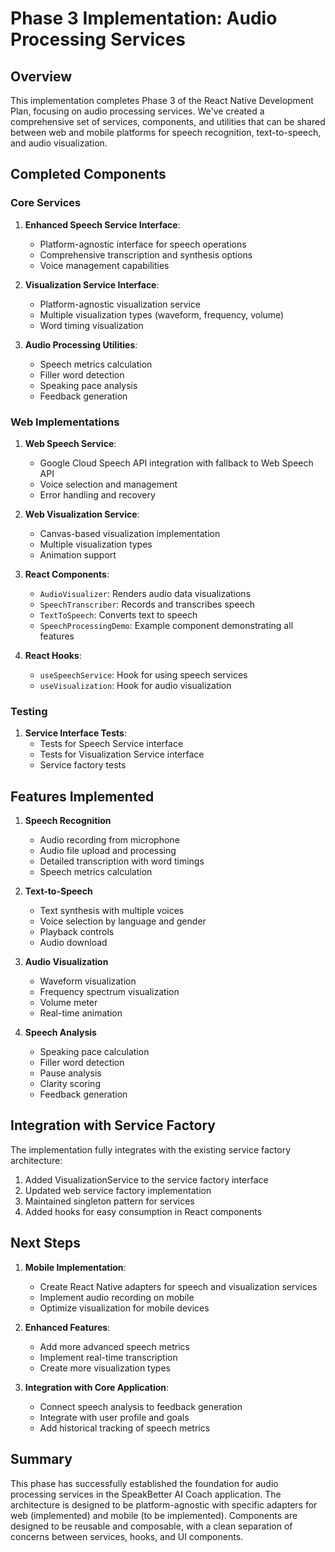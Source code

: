 # Phase 3 Implementation: Audio Processing Services

## Overview

This implementation completes Phase 3 of the React Native Development Plan, focusing on audio processing services. We've created a comprehensive set of services, components, and utilities that can be shared between web and mobile platforms for speech recognition, text-to-speech, and audio visualization.

## Completed Components

### Core Services
1. **Enhanced Speech Service Interface**:
   - Platform-agnostic interface for speech operations
   - Comprehensive transcription and synthesis options
   - Voice management capabilities

2. **Visualization Service Interface**:
   - Platform-agnostic visualization service
   - Multiple visualization types (waveform, frequency, volume)
   - Word timing visualization

3. **Audio Processing Utilities**:
   - Speech metrics calculation
   - Filler word detection
   - Speaking pace analysis
   - Feedback generation

### Web Implementations
1. **Web Speech Service**:
   - Google Cloud Speech API integration with fallback to Web Speech API
   - Voice selection and management
   - Error handling and recovery

2. **Web Visualization Service**:
   - Canvas-based visualization implementation
   - Multiple visualization types
   - Animation support

3. **React Components**:
   - `AudioVisualizer`: Renders audio data visualizations
   - `SpeechTranscriber`: Records and transcribes speech
   - `TextToSpeech`: Converts text to speech
   - `SpeechProcessingDemo`: Example component demonstrating all features

4. **React Hooks**:
   - `useSpeechService`: Hook for using speech services
   - `useVisualization`: Hook for audio visualization

### Testing
1. **Service Interface Tests**:
   - Tests for Speech Service interface
   - Tests for Visualization Service interface
   - Service factory tests

## Features Implemented

1. **Speech Recognition**
   - Audio recording from microphone
   - Audio file upload and processing
   - Detailed transcription with word timings
   - Speech metrics calculation

2. **Text-to-Speech**
   - Text synthesis with multiple voices
   - Voice selection by language and gender
   - Playback controls
   - Audio download

3. **Audio Visualization**
   - Waveform visualization
   - Frequency spectrum visualization
   - Volume meter
   - Real-time animation

4. **Speech Analysis**
   - Speaking pace calculation
   - Filler word detection
   - Pause analysis
   - Clarity scoring
   - Feedback generation

## Integration with Service Factory

The implementation fully integrates with the existing service factory architecture:

1. Added VisualizationService to the service factory interface
2. Updated web service factory implementation
3. Maintained singleton pattern for services
4. Added hooks for easy consumption in React components

## Next Steps

1. **Mobile Implementation**:
   - Create React Native adapters for speech and visualization services
   - Implement audio recording on mobile
   - Optimize visualization for mobile devices

2. **Enhanced Features**:
   - Add more advanced speech metrics
   - Implement real-time transcription
   - Create more visualization types

3. **Integration with Core Application**:
   - Connect speech analysis to feedback generation
   - Integrate with user profile and goals
   - Add historical tracking of speech metrics

## Summary

This phase has successfully established the foundation for audio processing services in the SpeakBetter AI Coach application. The architecture is designed to be platform-agnostic with specific adapters for web (implemented) and mobile (to be implemented). Components are designed to be reusable and composable, with a clean separation of concerns between services, hooks, and UI components.
